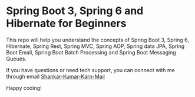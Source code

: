# Spring Boot 3, Spring 6 and Hibernate for Beginners

This repo will help you understand the concepts of Spring Boot 3, Spring 6, Hibernate, Spring Rest, Spring MVC, Spring AOP, Spring data JPA, Spring Boot Email, Spring Boot Batch Processing and Spring Boot Messaging Queues.

If you have questions or need tech support, you can connect with me through email [Shankar-Kumar-Karn-Mail](shankarkarn09@gmail.com)

Happy coding!
